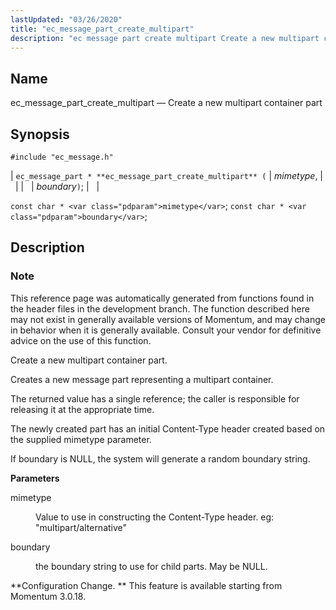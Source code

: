 ```yaml
---
lastUpdated: "03/26/2020"
title: "ec_message_part_create_multipart"
description: "ec message part create multipart Create a new multipart container part ec message part ec message part create multipart mimetype boundary const char mimetype const char boundary This reference page was automatically generated from functions found in the header files in the development branch The function described here may not..."
---
```


<a name="apis.ec_message_part_create_multipart"></a> 
## Name

ec_message_part_create_multipart — Create a new multipart container part

## Synopsis

`#include "ec_message.h"`

| `ec_message_part * **ec_message_part_create_multipart** (` | <var class="pdparam">mimetype</var>, |   |
|   | <var class="pdparam">boundary</var>`)`; |   |

`const char * <var class="pdparam">mimetype</var>`;
`const char * <var class="pdparam">boundary</var>`;<a name="idp56222384"></a> 
## Description

### Note

This reference page was automatically generated from functions found in the header files in the development branch. The function described here may not exist in generally available versions of Momentum, and may change in behavior when it is generally available. Consult your vendor for definitive advice on the use of this function.

Create a new multipart container part.

Creates a new message part representing a multipart container.

The returned value has a single reference; the caller is responsible for releasing it at the appropriate time.

The newly created part has an initial Content-Type header created based on the supplied mimetype parameter.

If boundary is NULL, the system will generate a random boundary string.

**<a name="idp56227408"></a> Parameters**

<dl class="variablelist">

<dt>mimetype</dt>

<dd>

Value to use in constructing the Content-Type header. eg: "multipart/alternative"

</dd>

<dt>boundary</dt>

<dd>

the boundary string to use for child parts. May be NULL.

</dd>

</dl>

**Configuration Change. ** This feature is available starting from Momentum 3.0.18.